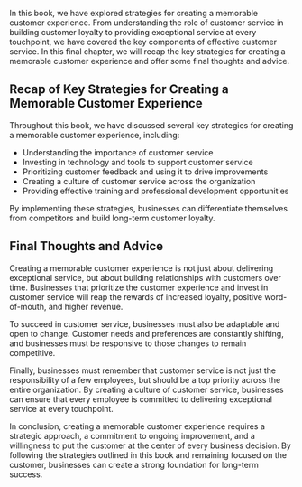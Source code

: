 
In this book, we have explored strategies for creating a memorable customer experience. From understanding the role of customer service in building customer loyalty to providing exceptional service at every touchpoint, we have covered the key components of effective customer service. In this final chapter, we will recap the key strategies for creating a memorable customer experience and offer some final thoughts and advice.

Recap of Key Strategies for Creating a Memorable Customer Experience
--------------------------------------------------------------------

Throughout this book, we have discussed several key strategies for creating a memorable customer experience, including:

* Understanding the importance of customer service
* Investing in technology and tools to support customer service
* Prioritizing customer feedback and using it to drive improvements
* Creating a culture of customer service across the organization
* Providing effective training and professional development opportunities

By implementing these strategies, businesses can differentiate themselves from competitors and build long-term customer loyalty.

Final Thoughts and Advice
-------------------------

Creating a memorable customer experience is not just about delivering exceptional service, but about building relationships with customers over time. Businesses that prioritize the customer experience and invest in customer service will reap the rewards of increased loyalty, positive word-of-mouth, and higher revenue.

To succeed in customer service, businesses must also be adaptable and open to change. Customer needs and preferences are constantly shifting, and businesses must be responsive to those changes to remain competitive.

Finally, businesses must remember that customer service is not just the responsibility of a few employees, but should be a top priority across the entire organization. By creating a culture of customer service, businesses can ensure that every employee is committed to delivering exceptional service at every touchpoint.

In conclusion, creating a memorable customer experience requires a strategic approach, a commitment to ongoing improvement, and a willingness to put the customer at the center of every business decision. By following the strategies outlined in this book and remaining focused on the customer, businesses can create a strong foundation for long-term success.